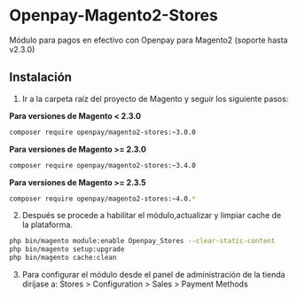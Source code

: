 # Openpay-Magento2-Stores

Módulo para pagos en efectivo con Openpay para Magento2 (soporte hasta v2.3.0)

## Instalación

1. Ir a la carpeta raíz del proyecto de Magento y seguir los siguiente pasos:

**Para versiones de Magento < 2.3.0**
```bash    
composer require openpay/magento2-stores:~3.0.0
```

**Para versiones de Magento >= 2.3.0**
```bash    
composer require openpay/magento2-stores:~3.4.0
```

**Para versiones de Magento >= 2.3.5**
```bash    
composer require openpay/magento2-stores:~4.0.*
```

2. Después se procede a habilitar el módulo,actualizar y limpiar cache de la plataforma.

```bash    
php bin/magento module:enable Openpay_Stores --clear-static-content
php bin/magento setup:upgrade
php bin/magento cache:clean
```

3. Para configurar el módulo desde el panel de administración de la tienda diríjase a: Stores > Configuration > Sales > Payment Methods
